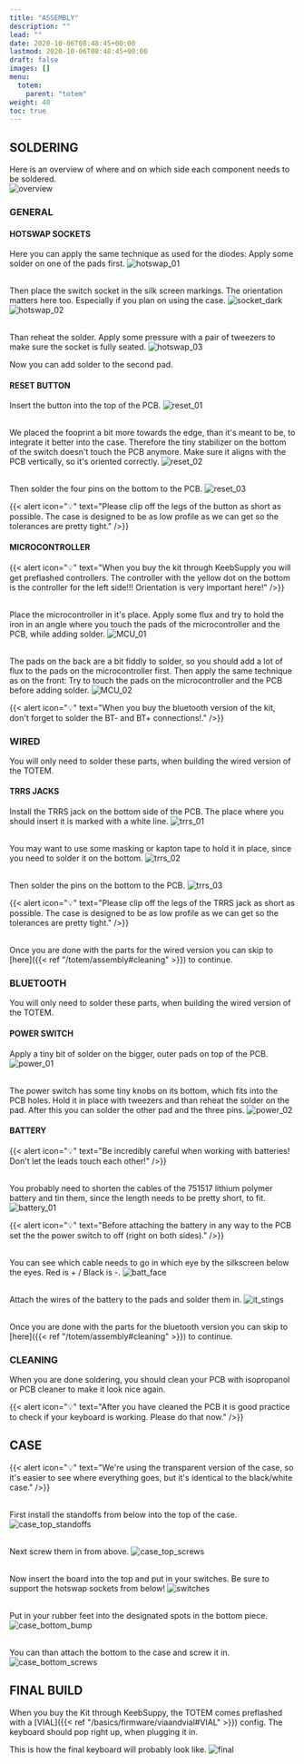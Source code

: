 ```yaml
---
title: "ASSEMBLY"
description: ""
lead: ""
date: 2020-10-06T08:48:45+00:00
lastmod: 2020-10-06T08:48:45+00:00
draft: false
images: []
menu:
  totem:
    parent: "totem"
weight: 40
toc: true
---
```


## SOLDERING

Here is an overview of where and on which side each component needs to be soldered.<br />
![overview](overview.png)

### GENERAL

#### HOTSWAP SOCKETS

Here you can apply the same technique as used for the diodes: Apply some solder on one of the pads first.
![hotswap_01](hotswap_01.jpg)

<br />Then place the switch socket in the silk screen markings. The orientation matters here too. Especially if you plan on using the case.
![socket_dark](socket_dark.svg)
![hotswap_02](hotswap_02.jpg)

<br />Than reheat the solder. Apply some pressure with a pair of tweezers to make sure the socket is fully seated.
![hotswap_03](hotswap_03.jpg)

Now you can add solder to the second pad.

#### RESET BUTTON

Insert the button into the top of the PCB.
![reset_01](reset_01.jpg)

<br />We placed the fooprint a bit more towards the edge, than it's meant to be, to integrate it better into the case. Therefore the tiny stabilizer on the bottom of the switch doesn't touch the PCB anymore. Make sure it aligns with the PCB vertically, so it's oriented correctly.
![reset_02](reset_02.jpg)

<br />Then solder the four pins on the bottom to the PCB.
![reset_03](reset_03.jpg)
![]()

{{< alert icon="💡" text="Please clip off the legs of the button as short as possible. The case is designed to be as low profile as we can get so the tolerances are pretty tight." />}}

#### MICROCONTROLLER

{{< alert icon="💡" text="When you buy the kit through KeebSupply you will get preflashed controllers. The controller with the yellow dot on the bottom is the controller for the left side!!! Orientation is very important here!" />}}

<br />Place the microcontroller in it's place.
Apply some flux and try to hold the iron in an angle where you touch the pads of the microcontroller and the PCB, while adding solder.
![MCU_01](MCU_01.jpg)

<br />The pads on the back are a bit fiddly to solder, so you should add a lot of flux to the pads on the microcontroller first. Then apply the same technique as on the front: Try to touch the pads on the microcontroller and the PCB before adding solder.
![MCU_02](MCU_02.jpg)

{{< alert icon="💡" text="When you buy the bluetooth version of the kit, don't forget to solder the BT- and BT+ connections!." />}}

### WIRED

You will only need to solder these parts, when building the wired version of the TOTEM.

#### TRRS JACKS

Install the TRRS jack on the bottom side of the PCB. The place where you should insert it is marked with a white line.
![trrs_01](trrs_01.jpg)

<br />You may want to use some masking or kapton tape to hold it in place, since you need to solder it on the bottom.
![trrs_02](trrs_02.jpg)

<br />Then solder the pins on the bottom to the PCB.
![trrs_03](trrs_03.jpg)

{{< alert icon="💡" text="Please clip off the legs of the TRRS jack as short as possible. The case is designed to be as low profile as we can get so the tolerances are pretty tight." />}}

<br />Once you are done with the parts for the wired version you can skip to [here]({{< ref "/totem/assembly#cleaning" >}}) to continue.

### BLUETOOTH

You will only need to solder these parts, when building the wired version of the TOTEM.

#### POWER SWITCH

Apply a tiny bit of solder on the bigger, outer pads on top of the PCB.
![power_01](power_01.jpg)

<br />The power switch has some tiny knobs on its bottom, which fits into the PCB holes. Hold it in place with tweezers and than reheat the solder on the pad. After this you can solder the other pad and the three pins.
![power_02](power_02.jpg)

#### BATTERY

{{< alert icon="💡" text="Be incredibly careful when working with batteries! Don't let the leads touch each other!" />}}

<br />You probably need to shorten the cables of the 751517 lithium polymer battery and tin them, since the length needs to be pretty short, to fit.
![battery_01](battery_01.jpg)

{{< alert icon="💡" text="Before attaching the battery in any way to the PCB set the the power switch to off (right on both sides)." />}}

<br />You can see which cable needs to go in which eye by the silkscreen below the eyes. Red is + / Black is -.
![batt_face](batt_face.jpg)

<br />Attach the wires of the battery to the pads and solder them in.
![it_stings](it_stings.jpg)

<br />Once you are done with the parts for the bluetooth version you can skip to [here]({{< ref "/totem/assembly#cleaning" >}}) to continue.

### CLEANING

When you are done soldering, you should clean your PCB with isopropanol or PCB cleaner to make it look nice again.

{{< alert icon="💡" text="After you have cleaned the PCB it is good practice to check if your keyboard is working. Please do that now." />}}

## CASE

{{< alert icon="💡" text="We're using the transparent version of the case, so it's easier to see where everything goes, but it's identical to the black/white case." />}}

<br />First install the standoffs from below into the top of the case.
![case_top_standoffs](case_top_standoffs.jpg)

<br />Next screw them in from above.
![case_top_screws](case_top_screws.jpg)

<br />Now insert the board into the top and put in your switches. Be sure to support the hotswap sockets from below!
![switches](switches.jpg)

<br />Put in your rubber feet into the designated spots in the bottom piece.
![case_bottom_bump](case_bottom_bump.jpg)

<br />You can than attach the bottom to the case and screw it in.
![case_bottom_screws](case_bottom_screws.jpg)

## FINAL BUILD

When you buy the Kit through KeebSuppy, the TOTEM comes preflashed with a [VIAL]({{< ref "/basics/firmware/viaandvial#VIAL" >}}) config. The keyboard should pop right up, when plugging it in.

This is how the final keyboard will probably look like.
![final](final.jpg)
